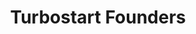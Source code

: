 ---
title: "Turbostart Founders" 
TurboH: "Turbostart Founders’ Fellowship First Edition 2020 "
NascoImg1: "/images/resources/nasscom2.png"
TurboD: "Date: February-12-2020 "
TurboP: " Turbostart Founders’ Fellowship honours the most innovative startups in the country."
TurboP1: "As part of Tubostart’s bi-yearly accelerator program – Founders’ Fellowship First Edition 2020, TRANSO was one of the hand-picked top–ten innovative startups out of 1000+ startups that applied"
ref: "Reference URL:"
---